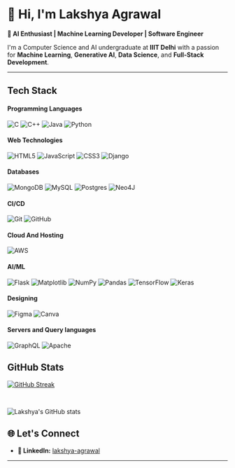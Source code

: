 # 👋 Hi, I'm **Lakshya Agrawal**  

**🚀 AI Enthusiast | Machine Learning Developer | Software Engineer**  

I'm a Computer Science and AI undergraduate at **IIIT Delhi** with a passion for **Machine Learning**, **Generative AI**, **Data Science**, and **Full-Stack Development**.

---

## Tech Stack
#### Programming Languages
![C](https://img.shields.io/badge/c-%2300599C.svg?style=for-the-badge&logo=c&logoColor=white) 
![C++](https://img.shields.io/badge/c++-%2300599C.svg?style=for-the-badge&logo=c%2B%2B&logoColor=white) 
![Java](https://img.shields.io/badge/java-%23ED8B00.svg?style=for-the-badge&logo=openjdk&logoColor=white) 
![Python](https://img.shields.io/badge/python-3670A0?style=for-the-badge&logo=python&logoColor=ffdd54)

#### Web Technologies
![HTML5](https://img.shields.io/badge/html5-%23E34F26.svg?style=for-the-badge&logo=html5&logoColor=white) 
![JavaScript](https://img.shields.io/badge/javascript-%23323330.svg?style=for-the-badge&logo=javascript&logoColor=%23F7DF1E) 
![CSS3](https://img.shields.io/badge/css3-%231572B6.svg?style=for-the-badge&logo=css3&logoColor=white)
![Django](https://img.shields.io/badge/django-%23092E20.svg?style=for-the-badge&logo=django&logoColor=white) 

#### Databases 
![MongoDB](https://img.shields.io/badge/MongoDB-%234ea94b.svg?style=for-the-badge&logo=mongodb&logoColor=white)
![MySQL](https://img.shields.io/badge/mysql-4479A1.svg?style=for-the-badge&logo=mysql&logoColor=white) 
![Postgres](https://img.shields.io/badge/postgres-%23316192.svg?style=for-the-badge&logo=postgresql&logoColor=white) 
![Neo4J](https://img.shields.io/badge/Neo4j-008CC1?style=for-the-badge&logo=neo4j&logoColor=white) 

#### CI/CD
![Git](https://img.shields.io/badge/git-%23F05033.svg?style=for-the-badge&logo=git&logoColor=white) 
![GitHub](https://img.shields.io/badge/github-%23121011.svg?style=for-the-badge&logo=github&logoColor=white) 

#### Cloud And Hosting
![AWS](https://img.shields.io/badge/AWS-%23FF9900.svg?style=for-the-badge&logo=amazon-aws&logoColor=white) 

#### AI/ML
![Flask](https://img.shields.io/badge/flask-%23000.svg?style=for-the-badge&logo=flask&logoColor=white) 
![Matplotlib](https://img.shields.io/badge/Matplotlib-%23ffffff.svg?style=for-the-badge&logo=Matplotlib&logoColor=black) 
![NumPy](https://img.shields.io/badge/numpy-%23013243.svg?style=for-the-badge&logo=numpy&logoColor=white) 
![Pandas](https://img.shields.io/badge/pandas-%23150458.svg?style=for-the-badge&logo=pandas&logoColor=white) 
![TensorFlow](https://img.shields.io/badge/TensorFlow-%23FF6F00.svg?style=for-the-badge&logo=TensorFlow&logoColor=white) 
![Keras](https://img.shields.io/badge/Keras-%23D00000.svg?style=for-the-badge&logo=Keras&logoColor=white) 

#### Designing
![Figma](https://img.shields.io/badge/figma-%23F24E1E.svg?style=for-the-badge&logo=figma&logoColor=white)
![Canva](https://img.shields.io/badge/Canva-%2300C4CC.svg?style=for-the-badge&logo=Canva&logoColor=white) 

#### Servers and Query languages
![GraphQL](https://img.shields.io/badge/-GraphQL-E10098?style=for-the-badge&logo=graphql&logoColor=white) 
![Apache](https://img.shields.io/badge/apache-%23D42029.svg?style=for-the-badge&logo=apache&logoColor=white) 



## GitHub Stats
[![GitHub Streak](https://streak-stats.demolab.com?user=lakshya535&theme=dracula&hide_border=true&border_radius=7&card_width=800)](https://git.io/streak-stats)

<br>

![Lakshya's GitHub stats](https://github-readme-stats.vercel.app/api?username=lakshya535&show_icons=true&theme=tokyonight)



## 🌐 **Let's Connect**

- **💼 LinkedIn:** [lakshya-agrawal](https://www.linkedin.com/in/lakshya-agrawal-260257244/)  

---
